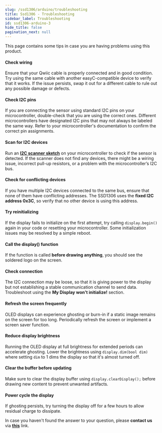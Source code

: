 ```yaml
---
slug: /ssd1306/arduino/troubleshooting
title: Ssd1306 - Troubleshooting
sidebar_label: Troubleshooting
id: ssd1306-arduino-3
hide_title: false
pagination_next: null
---
```


This page contains some tips in case you are having problems using this product.

<ExpandableSection title="My Display won't initialize!">

#### Check wiring
Ensure that your Qwiic cable is properly connected and in good condition. Try using the same cable with another easyC-compatible device to verify that it works. If the issue persists, swap it out for a different cable to rule out any possible damage or defects.

#### Check I2C pins
If you are connecting the sensor using standard I2C pins on your microcontroller, double-check that you are using the correct ones. Different microcontrollers have designated I2C pins that may not always be labeled the same way. Refer to your microcontroller's documentation to confirm the correct pin assignments.

#### Scan for I2C devices
Run an [**I2C scanner sketch**](https://github.com/SolderedElectronics/Soldered-Hacky-Codes/tree/main/I2C_Scanner) on your microcontroller to check if the sensor is detected. If the scanner does not find any devices, there might be a wiring issue, incorrect pull-up resistors, or a problem with the microcontroller’s I2C bus.

#### Check for conflicting devices
If you have multiple I2C devices connected to the same bus, ensure that none of them have conflicting addresses. The SSD1306 uses the **fixed I2C address 0x3C**, so verify that no other device is using this address.

#### Try reinitializing
If the display fails to initialize on the first attempt, try calling `display.begin()` again in your code or resetting your microcontroller. Some initialization issues may be resolved by a simple reboot.

</ExpandableSection>

<ExpandableSection title="My Display is displaying static">

#### Call the display() function
If the function is called **before drawing anything**, you should see the soldered logo on the screen.

#### Check connection
The I2C connection may be loose, so that it is giving power to the display but not establishing a stable communication channel to send data. Troubleshoot using the **My Display won't initialize!** section.

</ExpandableSection>

<ExpandableSection title="My Display has ghosting or burn-in">

#### Refresh the screen frequently
OLED displays can experience ghosting or burn-in if a static image remains on the screen for too long. Periodically refresh the screen or implement a screen saver function.

#### Reduce display brightness
Running the OLED display at full brightness for extended periods can accelerate ghosting. Lower the brightness using `display.dim(bool dim)` where setting `dim` to 1 dims the display so that it's almost turned off.

#### Clear the buffer before updating
Make sure to clear the display buffer using `display.clearDisplay();` before drawing new content to prevent unwanted artifacts.

#### Power cycle the display
If ghosting persists, try turning the display off for a few hours to allow residual charge to dissipate.

</ExpandableSection>

<InfoBox>In case you haven't found the answer to your question, please **contact us** via [**this**](https://soldered.com/contact/) link.</InfoBox>